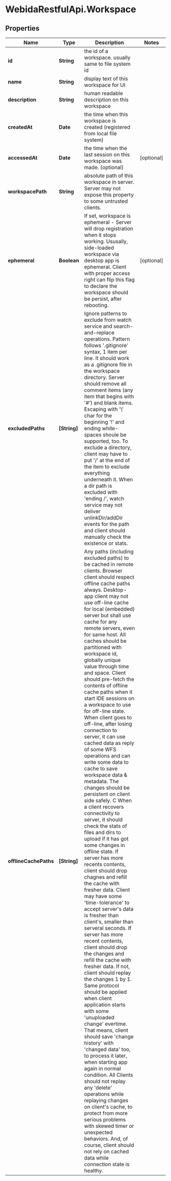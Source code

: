 # WebidaRestfulApi.Workspace

## Properties
Name | Type | Description | Notes
------------ | ------------- | ------------- | -------------
**id** | **String** | the id of a workspace. usually same to file system id | 
**name** | **String** | display text of this workspace for UI | 
**description** | **String** | human readable description on this workspace | 
**createdAt** | **Date** | the time when this workspace is created (registered from local file system) | 
**accessedAt** | **Date** | the time when the last session on this workspace was made. (optional) | [optional] 
**workspacePath** | **String** | absolute path of this workspace in server. Server may not expose this property to some untrusted clients. | 
**ephemeral** | **Boolean** | If set, workspace is ephemeral - Server will drop registration when it stops working. Ususally, side-loaded workspace via desktop app is ephemeral. Client with proper access right can flip this flag to declare the workspace should be persist, after rebooting.  | [optional] 
**excludedPaths** | **[String]** | Ignore patterns to exclude from watch service and search-and-replace operations.  Pattern follows &#39;.gitignore&#39; syntax, 1 item per line. It should work as a .gitignore file in the workspace directory. Server should remove all comment items (any item that begins with &#39;#&#39;) and blank items. Escaping with &#39;\\&#39; char for the beginning &#39;!&#39; and ending white-spaces shoule be supported, too.  To exclude a directory, client may have to put &#39;/&#39; at the end of the item to exclude everything underneath it. When a dir path is excluded with &#39;ending /&#39;, watch service  may not deliver unlinkDir/addDir events for the path and client should manually check the existence or stats.  | 
**offlineCachePaths** | **[String]** | Any paths (including excluded paths) to be cached in remote clients.  Browser client should respect offline cache paths always. Desktop-app client may not use off-line cache for local (embedded) server but shall use cache for any remote servers, even for same host. All caches should be partitioned with workspace id, globally unique value through time and space.  Client should pre-fetch the contents of offline cache paths when it start IDE sessions on a workspace to use for off-line state. When client goes to off-line, after losing connection to server, it can use cached data as reply of some WFS operations and can write some data to cache to save workspace data &amp; metadata. The changes should be persistent on client side safely. C  When a client recovers connectivity to server, it should check the stats of files and  dirs to upload if it has got some changes in offline state. If server has more recents contents, client should drop chagnes and refill the cache with fresher data. Client may have some &#39;time-tolerance&#39; to accept server&#39;s data is fresher than client&#39;s, smaller than serveral seconds. If server has more recent contents, client should drop the changes and refill the cache with fresher data. If not, client should replay the changes 1 by 1.  Same protocol should be applied when client application starts with some &#39;unuploaded change&#39; evertime. That means, client should save &#39;change history&#39; with &#39;changed data&#39; too, to process it later, when starting app again in normal condition.  All Clients should not replay any &#39;delete&#39; operations while replaying changes on client&#39;s cache, to protect from more serious problems with skewed timer or unexpected behaviors. And, of course, client should not rely on cached data while connection state is healthy.  | 


